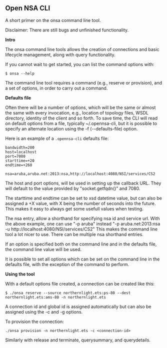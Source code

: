 Open NSA CLI
-----------

A short primer on the onsa command line tool.

Disclaimer: There are still bugs and unfinished functionality.

**Intro**

The onsa command line tools allows the creation of connections and basic
lifecycle management, along with query functionality.

If you cannot wait to get started, you can list the command options with:

    $ onsa --help

The command line tool requires a command (e.g., reserve or provision), and a
set of options, in order to carry out a command.


**Defaults file**

Often there will be a number of options, which will be the same or almost the
same with every invocation, e.g., location of topology files, WSDL directory,
identity of the client and so forth. To save time, the CLI will read on default
options from a file, typically ~/.opennsa-cli, but it is possible to specify an
alternate location using the -f (--defaults-file) option.

Here is an example of a `.opennsa-cli` defaults file:

```
bandwidth=200
host=localhost
port=7080
starttime=+20
endtime=+260

nsa=aruba,aruba.net:2013:nsa,http://localhost:4080/NSI/services/CS2
```

The host and port options, will be used in setting up the callback URL. They
will default to the value provided by "socket.getfqdn()" and 7080.

The starttime and endtime can be set to xsd datetime value, but can also be
assigned a +X value, with X being the number of seconds into the future. This
makes it easy to always get some usefull values when testing.

The nsa entry, allow a shorthand for specifying nsa id and service url. With
the above example, one can use
"-p aruba"
instead
"-p aruba.net:2013:nsa -u http://localhost:4080/NSI/services/CS2"
This makes the command line tool a lot nicer to use. There can be multiple
nsa shorthand entries.

If an option is specified both on the command line and in the defaults file,
the command line value will be used.

It is possible to set all options which can be set on the command line in the
defaults file, with the exception of the command to perform.


**Using the tool**

With a default options file created, a connection can be created like this:

    $ ./onsa reserve --source northernlight.ets:ps-80 --dest northernlight.ets:ams-80 -n northernlight.ets

A connection id and global id is assigned automatically but can also be
assigned using the -c and -g options.

To provision the connection:

    ./onsa provision -n northernlight.ets -c <connection-id>

Similarly with release and terminate, querysummary, and querydetails.


